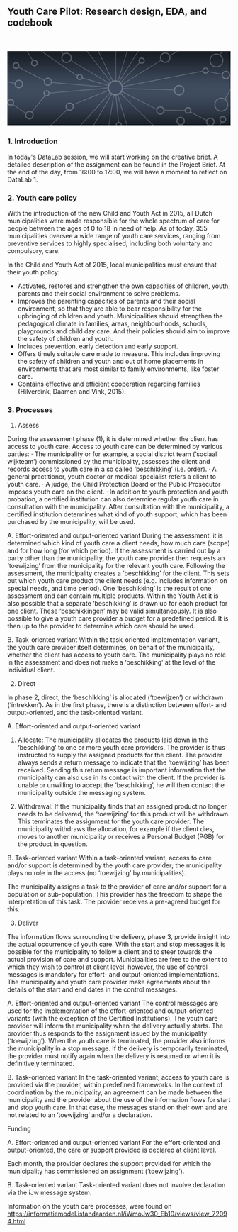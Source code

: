 ## __Youth Care Pilot: Research design, EDA, and codebook__
\
\
<img src="./images/dataLab_banner.jpg" alt="Books banner" width="600"/>


### 1. Introduction

In today's DataLab session, we will start working on the creative brief.  A detailed description of the assignment can be found in the Project Brief. At the end of the day, from 16:00 to 17:00, we will have a moment to reflect on DataLab 1.

### 2. Youth care policy

With the introduction of the new Child and Youth Act in 2015, all Dutch municipalities were made responsible for the whole spectrum of care for people between the ages of 0 to 18 in need of help. As of today, 355 municipalities oversee a wide range of youth care services, ranging from preventive services to highly specialised, including both voluntary and compulsory, care.

In the Child and Youth Act of 2015, local municipalities must ensure that their youth policy:
- Activates, restores and strengthen the own capacities of children, youth, parents and their social environment to solve problems.
- Improves the parenting capacities of parents and their social environment, so that they are able to bear responsibility for the upbringing of children and youth. Municipalities should strengthen the pedagogical climate in families, areas, neighbourhoods, schools, playgrounds and child day care. And their policies should aim to improve the safety of children and youth.
- Includes prevention, early detection and early support.
- Offers timely suitable care made to measure. This includes improving the safety of children and youth and out of home placements in environments that are most similar to family environments, like foster care.
- Contains effective and efficient cooperation regarding families (Hilverdink, Daamen and Vink, 2015).

### 3. Processes

1.	Assess

During the assessment phase (1), it is determined whether the client has access to youth care. Access to youth care can be determined by various parties:
·	The municipality or for example, a social district team (‘sociaal wijkteam’) commissioned by the municipality, assesses the client and records access to youth care in a so called ‘beschikking’ (i.e. order).
·	A general practitioner, youth doctor or medical specialist refers a client to youth care.
·	A judge, the Child Protection Board or the Public Prosecutor imposes youth care on the client.
·	In addition to youth protection and youth probation, a certified institution can also determine regular youth care in consultation with the municipality. After consultation with the municipality, a certified institution determines what kind of youth support, which has been purchased by the municipality, will be used.

A.	Effort-oriented and output-oriented variant
During the assessment, it is determined which kind of youth care a client needs, how much care (scope) and for how long (for which period). If the assessment is carried out by a party other than the municipality, the youth care provider then requests an ‘toewijzing’ from the municipality for the relevant youth care. Following the assessment, the municipality creates a ‘beschikking’ for the client. This sets out which youth care product the client needs (e.g. includes information on special needs, and time period). One ‘beschikking’ is the result of one assessment and can contain multiple products. Within the Youth Act it is also possible that a separate ‘beschikking’ is drawn up for each product for one client. These ‘beschikkingen’ may be valid simultaneously. It is also possible to give a youth care provider a budget for a predefined period. It is then up to the provider to determine which care should be used.

B.	Task-oriented variant
Within the task-oriented implementation variant, the youth care provider itself determines, on behalf of the municipality, whether the client has access to youth care. The municipality plays no role in the assessment and does not make a ‘beschikking’ at the level of the individual client.

2.	Direct

In phase 2, direct, the ‘beschikking’ is allocated (‘toewijzen’) or withdrawn (‘intrekken’). As in the first phase, there is a distinction between effort- and output-oriented, and the task-oriented variant.

A.	Effort-oriented and output-oriented variant
1.	Allocate: The municipality allocates the products laid down in the ‘beschikking’ to one or more youth care providers. The provider is thus instructed to supply the assigned products for the client. The provider always sends a return message to indicate that the ‘toewijzing’ has been received. Sending this return message is important information that the municipality can also use in its contact with the client. If the provider is unable or unwilling to accept the ‘beschikking’, he will then contact the municipality outside the messaging system.

2.	Withdrawal: If the municipality finds that an assigned product no longer needs to be delivered, the ‘toewijzing’ for this product will be withdrawn. This terminates the assignment for the youth care provider. The municipality withdraws the allocation, for example if the client dies, moves to another municipality or receives a Personal Budget (PGB) for the product in question.

B.	Task-oriented variant
Within a task-oriented variant, access to care and/or support is determined by the youth care provider; the municipality plays no role in the access (no ‘toewijzing’ by municipalities).

The municipality assigns a task to the provider of care and/or support for a population or sub-population. This provider has the freedom to shape the interpretation of this task. The provider receives a pre-agreed budget for this.

3.	Deliver

The information flows surrounding the delivery, phase 3, provide insight into the actual occurrence of youth care. With the start and stop messages it is possible for the municipality to follow a client and to steer towards the actual provision of care and support. Municipalities are free to the extent to which they wish to control at client level, however, the use of control messages is mandatory for effort- and output-oriented implementations. The municipality and youth care provider make agreements about the details of the start and end dates in the control messages.

A.	Effort-oriented and output-oriented variant
The control messages are used for the implementation of the effort-oriented and output-oriented variants (with the exception of the Certified Institutions). The youth care provider will inform the municipality when the delivery actually starts. The provider thus responds to the assignment issued by the municipality (‘toewijzing’). When the youth care is terminated, the provider also informs the municipality in a stop message. If the delivery is temporarily terminated, the provider must notify again when the delivery is resumed or when it is definitively terminated.

B.	Task-oriented variant
In the task-oriented variant, access to youth care is provided via the provider, within predefined frameworks. In the context of coordination by the municipality, an agreement can be made between the municipality and the provider about the use of the information flows for start and stop youth care. In that case, the messages stand on their own and are not related to an ‘toewijzing’ and/or a declaration.

Funding

A.	Effort-oriented and output-oriented variant
For the effort-oriented and output-oriented, the care or support provided is declared at client level.

Each month, the provider declares the support provided for which the municipality has commissioned an assignment (‘toewijzing’).

B.	Task-oriented variant
Task-oriented variant does not involve declaration via the iJw message system.

Information on the youth care processes, were found on https://informatiemodel.istandaarden.nl/iWmoJw30_Eb10/views/view_72094.html
